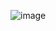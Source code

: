 
![image](https://github.com/Kada003/practice7Kalinin/assets/144348961/c8b533f1-d2c3-41ab-ba69-eb54c36f8225)
